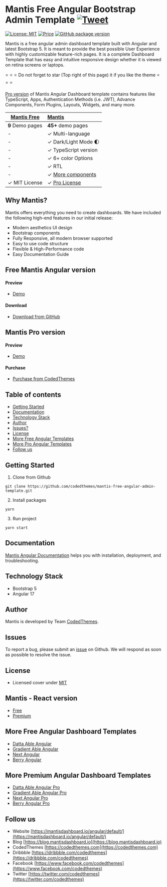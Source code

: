 # Mantis Free Angular Bootstrap Admin Template [![Tweet](https://img.shields.io/twitter/url/http/shields.io.svg?style=social)](https://twitter.com/intent/tweet?text=Get%20Mantis%20Angular%20-%20The%20most%20beautiful%20Material%20designed%20Admin%20Dashboard%20Template%20&url=https://mantisdashboard.io&via=codedthemes&hashtags=angular,webdev,developers,javascript)

[![License: MIT](https://img.shields.io/badge/License-MIT-yellow.svg)](https://opensource.org/licenses/MIT)
[![Price](https://img.shields.io/badge/price-FREE-0098f7.svg)](https://github.com/codedthemes/mantis-free-angular-admin-template/blob/main/LICENSE)
[![GitHub package version](https://img.shields.io/github/package-json/v/codedthemes/mantis-free-angular-admin-template)](https://github.com/codedthemes/mantis-free-angular-admin-template/)

Mantis is a free angular admin dashboard template built with Angular and latest Bootstrap 5. It is meant to provide the best possible User Experience with highly customizable feature-rich pages. It is a complete Dashboard Template that has easy and intuitive responsive design whether it is viewed on retina screens or laptops.

:star: :star: :star: Do not forget to star (Top right of this page) it if you like the theme :star: :star: :star:

[Pro version](https://mantisdashboard.io/angular/default) of Mantis Angular Dashboard template contains features like TypeScript, Apps, Authentication Methods (i.e. JWT), Advance Components, Form Plugins, Layouts, Widgets, and many more.

| [Mantis Free](https://mantisdashboard.io/angular/free/) | [Mantis](https://codedthemes.com/item/mantis-angular-admin-template/)            |
| ------------------------------------------------------- | :------------------------------------------------------------------------------- |
| **9** Demo pages                                        | **45+** demo pages                                                               |
| -                                                       | ✓ Multi-language                                                                 |
| -                                                       | ✓ Dark/Light Mode 🌓                                                             |
| -                                                       | ✓ TypeScript version                                                             |
| -                                                       | ✓ 6+ color Options                                                               |
| -                                                       | ✓ RTL                                                                            |
| -                                                       | ✓ [More components](https://mantisdashboard.io/angular/default/components/basic/alert) |
| ✓ MIT License                                           | ✓ [Pro License](https://codedthemes.com/item/mantis-angular-admin-template/) 

## Why Mantis?

Mantis offers everything you need to create dashboards. We have included the following high-end features in our initial release:

- Modern aesthetics UI design
- Bootstrap components
- Fully Responsive, all modern browser supported
- Easy to use code structure
- Flexible & High-Performance code
- Easy Documentation Guide

## Free Mantis Angular version

#### Preview

- [Demo](https://mantisdashboard.io/angular/free/)

#### Download

- [Download from GitHub](https://github.com/codedthemes/mantis-free-angular-admin-template)

## Mantis Pro version

#### Preview

- [Demo](https://mantisdashboard.io/angular/default)

#### Purchase

- [Purchase from CodedThemes](https://codedthemes.com/item/mantis-angular-admin-template/)

## Table of contents

- [Getting Started](#getting-started)
- [Documentation](#documentation)
- [Technology Stack](#technology-stack)
- [Author](#author)
- [Issues?](#issues)
- [License](#license)
- [More Free Angular Templates](#more-free-angular-dashboard-templates)
- [More Pro Angular Templates](#more-premium-angular-dashboard-templates)
- [Follow us](#follow-us)

## Getting Started

1. Clone from Github

```
git clone https://github.com/codedthemes/mantis-free-angular-admin-template.git
```

2. Install packages

```
yarn
```

3. Run project

```
yarn start
```

## Documentation

[Mantis Angular Documentation](https://codedthemes.gitbook.io/mantis-angular/) helps you with installation, deployment, and troubleshooting.

## Technology Stack

- Bootstrap 5
- Angular 17

## Author

Mantis is developed by Team [CodedThemes](https://codedthemes.com).

## Issues

To report a bug, please submit an [issue](https://github.com/codedthemes/mantis-free-angular-admin-template/issues) on Github. We will respond as soon as possible to resolve the issue.

## License

- Licensed cover under [MIT](https://github.com/codedthemes/datta-able-bootstrap-dashboard/blob/master/LICENSE)

## Mantis - React version

- [Free](https://mantisdashboard.io/free/)
- [Premium](https://mui.com/store/items/mantis-react-admin-dashboard-template/)

## More Free Angular Dashboard Templates

- [Datta Able Angular](https://codedthemes.com/item/datta-able-angular-lite/)
- [Gradient Able Angular](https://codedthemes.com/item/gradient-able-angular-free-admin-template/)
- [Next Angular](https://codedthemes.com/item/next-free-admin-template/)
- [Berry Angular](https://codedthemes.com/item/berry-angular-free-admin-template/)

## More Premium Angular Dashboard Templates

- [Datta Able Angular Pro](https://codedthemes.com/item/datta-able-angular/)
- [Gradient Able Angular Pro](https://codedthemes.com/item/gradient-able-angular-admin-template/)
- [Next Angular Pro](https://codedthemes.com/item/next-angular-admin-template/)
- [Berry Angular Pro](https://codedthemes.com/item/berry-angular-admin-dashboard-template/)

## Follow us

- Website [https://mantisdashboard.io/angular/default/](https://mantisdashboard.io/angular/default/)
- Blog [https://blog.mantisdashboard.io](https://blog.mantisdashboard.io)
- CodedThemes [https://codedthemes.com](https://codedthemes.com)
- Dribbble [https://dribbble.com/codedthemes](https://dribbble.com/codedthemes)
- Facebook [https://www.facebook.com/codedthemes](https://www.facebook.com/codedthemes)
- Twitter [https://twitter.com/codedthemes](https://twitter.com/codedthemes)
